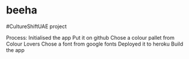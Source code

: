 # beeha
#CultureShiftUAE project

Process:
Initialised the app
Put it on github
Chose a colour pallet from Colour Lovers
Chose a font from google fonts
Deployed it to heroku
Build the app
